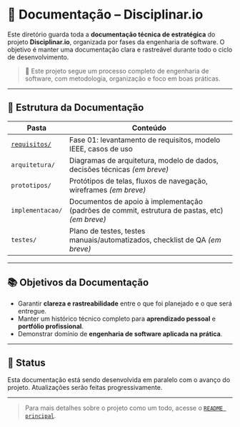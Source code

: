 # 📁 Documentação – Disciplinar.io

Este diretório guarda toda a **documentação técnica de estratégica** do projeto **Disciplinar.io**, organizada por fases da engenharia de software. O objetivo é manter uma documentação clara e rastreável durante todo o ciclo de desenvolvimento.

> 🔎 Este projeto segue um processo completo de engenharia de software, com metodologia, organização e foco em boas práticas.

---

## 📌 Estrutura da Documentação

| Pasta | Conteúdo |
|-------|----------|
| [`requisitos/`](./requisitos) | Fase 01: levantamento de requisitos, modelo IEEE, casos de uso |
| `arquitetura/` | Diagramas de arquitetura, modelo de dados, decisões técnicas *(em breve)* |
| `prototipos/` | Protótipos de telas, fluxos de navegação, wireframes *(em breve)* |
| `implementacao/` | Documentos de apoio à implementação (padrões de commit, estrutura de pastas, etc) *(em breve)* |
| `testes/` | Plano de testes, testes manuais/automatizados, checklist de QA *(em breve)* |

---

## 📚 Objetivos da Documentação

- Garantir **clareza e rastreabilidade** entre o que foi planejado e o que será entregue.
- Manter um histórico técnico completo para **aprendizado pessoal** e **portfólio profissional**.
- Demonstrar domínio de **engenharia de software aplicada na prática**.

---

## 🚧 Status

Esta documentação está sendo desenvolvida em paralelo com o avanço do projeto. Atualizações serão feitas progressivamente.

---

> Para mais detalhes sobre o projeto como um todo, acesse o [`README principal`](../README.md).
